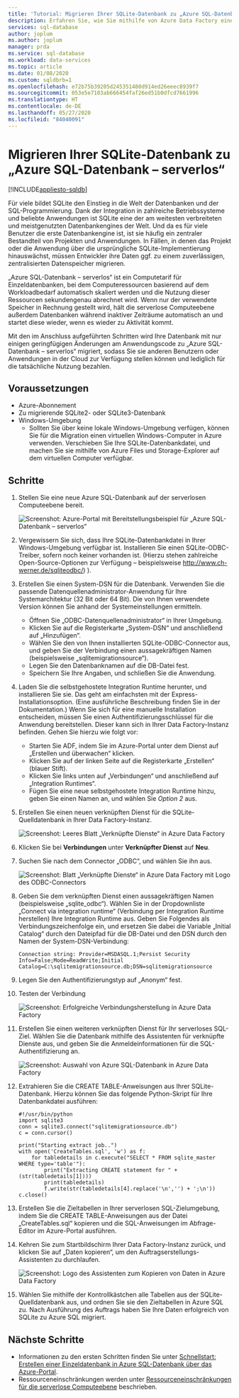 ```yaml
---
title: 'Tutorial: Migrieren Ihrer SQLite-Datenbank zu „Azure SQL-Datenbank – serverlos“'
description: Erfahren Sie, wie Sie mithilfe von Azure Data Factory eine Offlinemigration von SQLite zu „Azure SQL-Datenbank – serverlos“ durchführen.
services: sql-database
author: joplum
ms.author: joplum
manager: prda
ms.service: sql-database
ms.workload: data-services
ms.topic: article
ms.date: 01/08/2020
ms.custom: sqldbrb=1
ms.openlocfilehash: e72b75b39205d245351480d914ed26eeec8939f7
ms.sourcegitcommit: 053e5e7103ab666454faf26ed51b0dfcd7661996
ms.translationtype: HT
ms.contentlocale: de-DE
ms.lasthandoff: 05/27/2020
ms.locfileid: "84040091"
---
```

# <a name="how-to-migrate-your-sqlite-database-to-azure-sql-database-serverless"></a>Migrieren Ihrer SQLite-Datenbank zu „Azure SQL-Datenbank – serverlos“
[!INCLUDE[appliesto-sqldb](../includes/appliesto-sqldb.md)]

Für viele bildet SQLite den Einstieg in die Welt der Datenbanken und der SQL-Programmierung. Dank der Integration in zahlreiche Betriebssysteme und beliebte Anwendungen ist SQLite eine der am weitesten verbreiteten und meistgenutzten Datenbankengines der Welt. Und da es für viele Benutzer die erste Datenbankengine ist, ist sie häufig ein zentraler Bestandteil von Projekten und Anwendungen. In Fällen, in denen das Projekt oder die Anwendung über die ursprüngliche SQLite-Implementierung hinauswächst, müssen Entwickler ihre Daten ggf. zu einem zuverlässigen, zentralisierten Datenspeicher migrieren.

„Azure SQL-Datenbank – serverlos“ ist ein Computetarif für Einzeldatenbanken, bei dem Computeressourcen basierend auf dem Workloadbedarf automatisch skaliert werden und die Nutzung dieser Ressourcen sekundengenau abrechnet wird. Wenn nur der verwendete Speicher in Rechnung gestellt wird, hält die serverlose Computeebene außerdem Datenbanken während inaktiver Zeiträume automatisch an und startet diese wieder, wenn es wieder zu Aktivität kommt.

Mit den im Anschluss aufgeführten Schritten wird Ihre Datenbank mit nur einigen geringfügigen Änderungen am Anwendungscode zu „Azure SQL-Datenbank – serverlos“ migriert, sodass Sie sie anderen Benutzern oder Anwendungen in der Cloud zur Verfügung stellen können und lediglich für die tatsächliche Nutzung bezahlen.

## <a name="prerequisites"></a>Voraussetzungen

- Azure-Abonnement
- Zu migrierende SQLite2- oder SQLite3-Datenbank
- Windows-Umgebung
  - Sollten Sie über keine lokale Windows-Umgebung verfügen, können Sie für die Migration einen virtuellen Windows-Computer in Azure verwenden. Verschieben Sie Ihre SQLite-Datenbankdatei, und machen Sie sie mithilfe von Azure Files und Storage-Explorer auf dem virtuellen Computer verfügbar.

## <a name="steps"></a>Schritte

1. Stellen Sie eine neue Azure SQL-Datenbank auf der serverlosen Computeebene bereit.

    ![Screenshot: Azure-Portal mit Bereitstellungsbeispiel für „Azure SQL-Datenbank – serverlos“](./media/migrate-sqlite-db-to-azure-sql-serverless-offline-tutorial/provision-serverless.png)

2. Vergewissern Sie sich, dass Ihre SQLite-Datenbankdatei in Ihrer Windows-Umgebung verfügbar ist. Installieren Sie einen SQLite-ODBC-Treiber, sofern noch keiner vorhanden ist. (Hierzu stehen zahlreiche Open-Source-Optionen zur Verfügung – beispielsweise http://www.ch-werner.de/sqliteodbc/) ).

3. Erstellen Sie einen System-DSN für die Datenbank. Verwenden Sie die passende Datenquellenadministrator-Anwendung für Ihre Systemarchitektur (32 Bit oder 64 Bit). Die von Ihnen verwendete Version können Sie anhand der Systemeinstellungen ermitteln.

    - Öffnen Sie „ODBC-Datenquellenadministrator“ in Ihrer Umgebung.
    - Klicken Sie auf die Registerkarte „System-DSN“ und anschließend auf „Hinzufügen“.
    - Wählen Sie den von Ihnen installierten SQLite-ODBC-Connector aus, und geben Sie der Verbindung einen aussagekräftigen Namen (beispielsweise „sqlitemigrationsource“).
    - Legen Sie den Datenbanknamen auf die DB-Datei fest.
    - Speichern Sie Ihre Angaben, und schließen Sie die Anwendung.

4. Laden Sie die selbstgehostete Integration Runtime herunter, und installieren Sie sie. Das geht am einfachsten mit der Express-Installationsoption. (Eine ausführliche Beschreibung finden Sie in der Dokumentation.) Wenn Sie sich für eine manuelle Installation entscheiden, müssen Sie einen Authentifizierungsschlüssel für die Anwendung bereitstellen. Dieser kann sich in Ihrer Data Factory-Instanz befinden. Gehen Sie hierzu wie folgt vor:

    - Starten Sie ADF, indem Sie im Azure-Portal unter dem Dienst auf „Erstellen und überwachen“ klicken.
    - Klicken Sie auf der linken Seite auf die Registerkarte „Erstellen“ (blauer Stift).
    - Klicken Sie links unten auf „Verbindungen“ und anschließend auf „Integration Runtimes“.
    - Fügen Sie eine neue selbstgehostete Integration Runtime hinzu, geben Sie einen Namen an, und wählen Sie *Option 2* aus.

5. Erstellen Sie einen neuen verknüpften Dienst für die SQLite-Quelldatenbank in Ihrer Data Factory-Instanz.

    ![Screenshot: Leeres Blatt „Verknüpfte Dienste“ in Azure Data Factory](./media/migrate-sqlite-db-to-azure-sql-serverless-offline-tutorial/linked-services-create.png)

6. Klicken Sie bei **Verbindungen** unter **Verknüpfter Dienst** auf **Neu**.

7. Suchen Sie nach dem Connector „ODBC“, und wählen Sie ihn aus.

   ![Screenshot: Blatt „Verknüpfte Dienste“ in Azure Data Factory mit Logo des ODBC-Connectors](./media/migrate-sqlite-db-to-azure-sql-serverless-offline-tutorial/linked-services-odbc.png)

8. Geben Sie dem verknüpften Dienst einen aussagekräftigen Namen (beispielsweise „sqlite_odbc“). Wählen Sie in der Dropdownliste „Connect via integration runtime“ (Verbindung per Integration Runtime herstellen) Ihre Integration Runtime aus. Geben Sie Folgendes als Verbindungszeichenfolge ein, und ersetzen Sie dabei die Variable „Initial Catalog“ durch den Dateipfad für die DB-Datei und den DSN durch den Namen der System-DSN-Verbindung:

   ```
   Connection string: Provider=MSDASQL.1;Persist Security Info=False;Mode=ReadWrite;Initial Catalog=C:\sqlitemigrationsource.db;DSN=sqlitemigrationsource
    ```

9. Legen Sie den Authentifizierungstyp auf „Anonym“ fest.

10. Testen der Verbindung

    ![Screenshot: Erfolgreiche Verbindungsherstellung in Azure Data Factory](./media/migrate-sqlite-db-to-azure-sql-serverless-offline-tutorial/linked-services-test-successful.png)

11. Erstellen Sie einen weiteren verknüpften Dienst für Ihr serverloses SQL-Ziel. Wählen Sie die Datenbank mithilfe des Assistenten für verknüpfte Dienste aus, und geben Sie die Anmeldeinformationen für die SQL-Authentifizierung an.

    ![Screenshot: Auswahl von Azure SQL-Datenbank in Azure Data Factory](./media/migrate-sqlite-db-to-azure-sql-serverless-offline-tutorial/linked-services-create-target.png)

12. Extrahieren Sie die CREATE TABLE-Anweisungen aus Ihrer SQLite-Datenbank. Hierzu können Sie das folgende Python-Skript für Ihre Datenbankdatei ausführen:

    ```
    #!/usr/bin/python
    import sqlite3
    conn = sqlite3.connect("sqlitemigrationsource.db")
    c = conn.cursor()

    print("Starting extract job..")
    with open('CreateTables.sql', 'w') as f:
        for tabledetails in c.execute("SELECT * FROM sqlite_master WHERE type='table'"):
            print("Extracting CREATE statement for " + (str(tabledetails[1])))
            print(tabledetails)
            f.write(str(tabledetails[4].replace('\n','') + ';\n'))
    c.close()
    ```

13. Erstellen Sie die Zieltabellen in Ihrer serverlosen SQL-Zielumgebung, indem Sie die CREATE TABLE-Anweisungen aus der Datei „CreateTables.sql“ kopieren und die SQL-Anweisungen im Abfrage-Editor im Azure-Portal ausführen.

14. Kehren Sie zum Startbildschirm Ihrer Data Factory-Instanz zurück, und klicken Sie auf „Daten kopieren“, um den Auftragserstellungs-Assistenten zu durchlaufen.

    ![Screenshot: Logo des Assistenten zum Kopieren von Daten in Azure Data Factory](./media/migrate-sqlite-db-to-azure-sql-serverless-offline-tutorial/copy-data.png)

15. Wählen Sie mithilfe der Kontrollkästchen alle Tabellen aus der SQLite-Quelldatenbank aus, und ordnen Sie sie den Zieltabellen in Azure SQL zu. Nach Ausführung des Auftrags haben Sie Ihre Daten erfolgreich von SQLite zu Azure SQL migriert.

## <a name="next-steps"></a>Nächste Schritte

- Informationen zu den ersten Schritten finden Sie unter [Schnellstart: Erstellen einer Einzeldatenbank in Azure SQL-Datenbank über das Azure-Portal](single-database-create-quickstart.md).
- Ressourceneinschränkungen werden unter [Ressourceneinschränkungen für die serverlose Computeebene](../../sql-database/sql-database-vcore-resource-limits-single-databases.md#general-purpose---serverless-compute---gen5) beschrieben.
